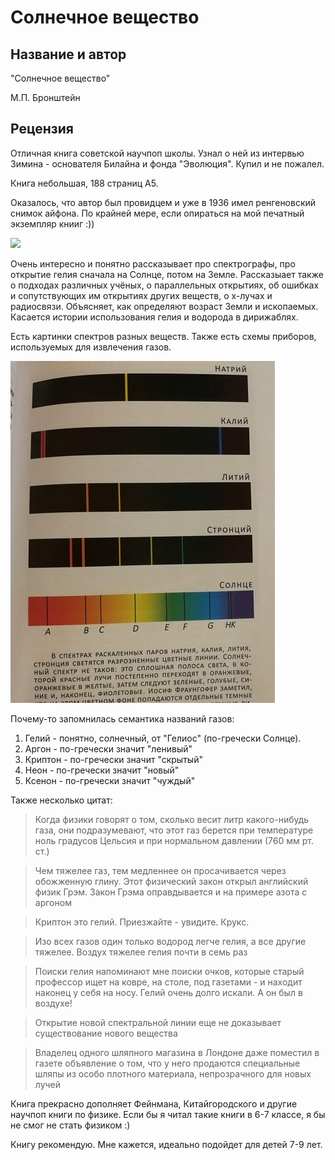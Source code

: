 # Солнечное вещество

## Название и автор
"Солнечное вещество"

М.П. Бронштейн

## Рецензия
Отличная книга советской научпоп школы. Узнал о ней из интервью Зимина - основателя Билайна и фонда "Эволюция". Купил и не пожалел.

Книга небольшая, 188 страниц А5.

Оказалось, что автор был провидцем и уже в 1936 имел ренгеновский снимок айфона. По крайней мере, если опираться на мой печатный экземпляр книиг :))

![](sol_vestch_iphone.jpg)

Очень интересно и понятно рассказывает про спектрографы, про открытие гелия сначала на Солнце, потом на Земле. Рассказыает также о подходах различных учёных, о параллельных открытиях, об ошибках и сопутствующих им открытиях других веществ, о x-лучах и радиосвязи. Объясняет, как определяют возраст Земли и ископаемых. Касается истории использования гелия и водорода в дирижаблях.

Есть картинки спектров разных веществ. Также есть схемы приборов, используемых для извлечения газов.

![](img/sol_vestch_1.jpg)

Почему-то запомнилась семантика названий газов:
1. Гелий - понятно, солнечный, от "Гелиос" (по-гречески Солнце).
2. Аргон - по-гречески значит "ленивый"
3. Криптон - по-гречески значит "скрытый"
4. Неон - по-гречески значит "новый"
5. Ксенон - по-гречески значит "чуждый"

Также несколько цитат:

> Когда физики говорят о том, сколько весит литр какого-нибудь газа, они подразумевают, что этот газ берется при температуре ноль градусов Цельсия и при нормальном давлении (760 мм рт. ст.)

> Чем тяжелее газ, тем медленнее он просачивается через обожженную глину. Этот физический закон открыл английский физик Грэм. Закон Грэма оправдывается и на примере азота с аргоном

> Криптон это гелий. Приезжайте - увидите. Крукс.

> Изо всех газов один только водород легче гелия, а все другие тяжелее. Воздух тяжелее гелия почти в семь раз

> Поиски гелия напоминают мне поиски очков, которые старый профессор ищет на ковре, на столе, под газетами - и находит наконец у себя на носу. Гелий очень долго искали. А он был в воздухе!

> Открытие новой спектральной линии еще не доказывает существование нового вещества

> Владелец одного шляпного магазина в Лондоне даже поместил в газете объявление о том, что у него продаются специальные шляпы из особо плотного материала, непрозрачного для новых лучей

Книга прекрасно дополняет Фейнмана, Китайгородского и другие научпоп книги по физике. Если бы я читал такие книги в 6-7 классе, я бы не смог не стать физиком :)

Книгу рекомендую.
Мне кажется, идеально подойдет для детей 7-9 лет.


